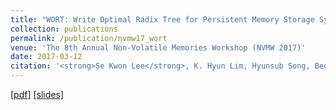 ```yaml
---
title: "WORT: Write Optimal Radix Tree for Persistent Memory Storage Systems"
collection: publications
permalink: /publication/nvmw17_wort
venue: 'The 8th Annual Non-Volatile Memories Workshop (NVMW 2017)'
date: 2017-03-12
citation: '<strong>Se Kwon Lee</strong>, K. Hyun Lim, Hyunsub Song, Beomseok Nam, and Sam H. Noh. The 8th Annual Non-Volatile Memories Workshop</i> (NVMW 2017, <strong>Extended abstract of FAST 2017 paper</strong>).'
---
```

[[pdf]](http://sekwonlee.github.io/files/nvmw17_wort.pdf)
[[slides]](http://sekwonlee.github.io/files/nvmw17_wort_slide.pdf)
